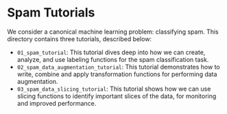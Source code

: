 # Spam Tutorials
We consider a canonical machine learning problem: classifying spam. This directory contains three tutorials, described below:
* `01_spam_tutorial`: This tutorial dives deep into how we can create, analyze, and use labeling functions for the spam classification task.
* `02_spam_data_augmentation_tutorial`: This tutorial demonstrates how to write, combine and apply transformation functions for performing data augmentation.
* `03_spam_data_slicing_tutorial`: This tutorial shows how we can use slicing functions to identify important slices of the data, for monitoring and improved performance.
